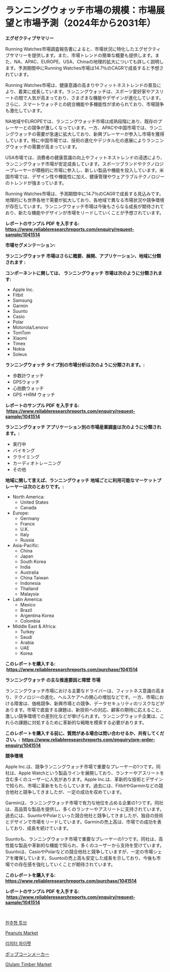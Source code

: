<p><h1>ランニングウォッチ市場の規模：市場展望と市場予測（2024年から2031年）</h1></p><p><strong>エグゼクティブサマリー</strong></p>
<p><p>Running Watches市場調査報告書によると、市場状況に特化したエグゼクティブサマリーを提供します。また、市場トレンドの簡単な概要も提供します。また、NA、APAC、EUROPE、USA、Chinaの地理的拡大についても詳しく説明します。予測期間中にRunning Watches市場は14.7％のCAGRで成長すると予想されています。</p><p>Running Watches市場は、健康意識の高まりやフィットネストレンドの普及により、着実に成長しています。ランニングウォッチは、スポーツ愛好家やアスリートの間で人気が高まっており、さまざまな機能やデザインが進化しています。さらに、スマートウォッチとの統合機能や多機能性が求められており、市場競争も激化しています。</p><p>NA地域やEUROPEでは、ランニングウォッチ市場は成熟段階にあり、既存のプレーヤーとの競争が激しくなっています。一方、APACや中国市場では、ランニングウォッチの需要が急速に拡大しており、新興プレーヤーが参入し市場を獲得しています。特に中国市場では、技術の進化やデジタル化の進展によりランニングウォッチの需要が高まっています。</p><p>USA市場では、消費者の健康意識の向上やフィットネストレンドの浸透により、ランニングウォッチ市場が安定成長しています。スポーツブランドやテクノロジープレーヤーが積極的に市場に参入し、新しい製品や機能を投入しています。米国市場では、デザイン性や機能性に加え、健康管理やウェアラブルテクノロジーのトレンドが強まっています。</p><p>Running Watches市場は、予測期間中に14.7％のCAGRで成長する見込みです。地理的にも世界各地で需要が拡大しており、各地域で異なる市場状況や競争環境が存在しています。ランニングウォッチ市場は今後もさらなる成長が期待されており、新たな機能やデザインが市場をリードしていくことが予想されています。</p></p>
<p><strong>レポートのサンプル PDF を入手する: <a href="https://www.reliableresearchreports.com/enquiry/request-sample/1041514">https://www.reliableresearchreports.com/enquiry/request-sample/1041514</a></strong></p>
<p><strong>市場セグメンテーション:</strong></p>
<p><strong> ランニングウォッチ 市場はさらに概要、展開、アプリケーション、地域に分類されます :</strong></p>
<p><strong>コンポーネントに関しては、 ランニングウォッチ 市場は次のように分類されます: &nbsp;</strong></p>
<p><ul><li>Apple Inc.</li><li>Fitbit</li><li>Samsung</li><li>Garmin</li><li>Suunto</li><li>Casio</li><li>Polar</li><li>Motorola/Lenovo</li><li>TomTom</li><li>Xiaomi</li><li>Timex</li><li>Nokia</li><li>Soleus</li></ul></p>
<p><strong> ランニングウォッチ タイプ別の市場分析は次のように分類されます。:</strong></p>
<p><ul><li>歩数計ウォッチ</li><li>GPSウォッチ</li><li>心拍数ウォッチ</li><li>GPS +HRM ウォッチ</li></ul></p>
<p><strong>レポートのサンプル PDF を入手する: &nbsp;<a href="https://www.reliableresearchreports.com/enquiry/request-sample/1041514">https://www.reliableresearchreports.com/enquiry/request-sample/1041514</a></strong></p>
<p><strong> ランニングウォッチ アプリケーション別の市場産業調査は次のように分類されます。:</strong></p>
<p><ul><li>実行中</li><li>バイキング</li><li>クライミング</li><li>カーディオトレーニング</li><li>その他</li></ul></p>
<p><strong>地域に関して言えば、ランニングウォッチ 地域ごとに利用可能なマーケットプレーヤーは次のとおりです。:</strong></p>
<p><ul>
    <li>
        North America:
        <ul>
            <li>United States</li>
            <li>Canada</li>
        </ul>
    </li>
    <li>
        Europe:
        <ul>
            <li>Germany</li>
            <li>France</li>
            <li>U.K.</li>
            <li>Italy</li>
            <li>Russia</li>
        </ul>
    </li>
    <li>
        Asia-Pacific:
        <ul>
            <li>China</li>
            <li>Japan</li>
            <li>South Korea</li>
            <li>India</li>
            <li>Australia</li>
            <li>China Taiwan</li>
            <li>Indonesia</li>
            <li>Thailand</li>
            <li>Malaysia</li>
        </ul>
    </li>
    <li>
        Latin America:
        <ul>
            <li>Mexico</li>
            <li>Brazil</li>
            <li>Argentina Korea</li>
            <li>Colombia</li>
        </ul>
    </li>
    <li>
        Middle East & Africa:
        <ul>
            <li>Turkey</li>
            <li>Saudi</li>
            <li>Arabia</li>
            <li>UAE</li>
            <li>Korea</li>
        </ul>
    </li>
    </ul></p>
<p><strong>このレポートを購入する: &nbsp;<a href="https://www.reliableresearchreports.com/purchase/1041514">https://www.reliableresearchreports.com/purchase/1041514</a></strong></p>
<p><strong>ランニングウォッチ の主な推進要因と障壁 市場</strong></p>
<p><p>ランニングウォッチ市場における主要なドライバーは、フィットネス意識の高まり、テクノロジーの進化、ヘルスケアへの関心の増加などです。一方、市場における障害は、価格競争、新興市場との競争、データセキュリティのリスクなどがあります。市場で直面する課題は、新技術への対応、顧客の期待に応えること、激しい競争環境での差別化などが挙げられます。ランニングウォッチ企業は、これらの課題に対処するために革新的な戦略を模索する必要があります。</p></p>
<p><strong>このレポートを購入する前に、質問がある場合は問い合わせるか、共有してください。:&nbsp; <a href="https://www.reliableresearchreports.com/enquiry/pre-order-enquiry/1041514">https://www.reliableresearchreports.com/enquiry/pre-order-enquiry/1041514</a></strong></p>
<p><strong>競争環境</strong></p>
<p><p>Apple Inc.は、競争ランニングウォッチ市場で重要なプレーヤーの1つです。同社は、Apple Watchという製品ラインを展開しており、ランナーやアスリートを含む多くのユーザーに人気があります。Apple Inc.は、革新的な技術とデザインで知られ、市場に革新をもたらしています。過去には、FitbitやGarminなどの競合他社と競争してきましたが、一定の成功を収めています。</p><p>Garminは、ランニングウォッチ市場で有力な地位を占める企業の1つです。同社は、高品質な製品を提供し、多くのランナーやアスリートに支持されています。過去には、SuuntoやPolarといった競合他社と競争してきましたが、独自の技術とデザインで市場をリードしています。Garminの売上高は、市場での成功を表しており、成長を続けています。</p><p>Suuntoも、ランニングウォッチ市場で重要なプレーヤーの1つです。同社は、高性能な製品や革新的な機能で知られ、多くのユーザーから支持を受けています。Suuntoは、CasioやPolarなどの競合他社と競争していますが、一定の市場シェアを確保しています。Suuntoの売上高も安定した成長を示しており、今後も市場での存在感を強化していくことが期待されています。</p></p>
<p><strong>このレポートを購入する: &nbsp; <a href="https://www.reliableresearchreports.com/purchase/1041514">https://www.reliableresearchreports.com/purchase/1041514</a></strong></p>
<p><strong>レポートのサンプル PDF を入手する: &nbsp;<a href="https://www.reliableresearchreports.com/enquiry/request-sample/1041514">https://www.reliableresearchreports.com/enquiry/request-sample/1041514</a></strong><strong></strong></p>
<p>&nbsp;</p>
<p><p><a href="https://github.com/lzrvbyqzftro57/Market-Research-Report-List-1/blob/main/7381065189624.md">원추형 튜브</a></p><p><a href="https://sudsy-motorcycle-bbc.notion.site/Peanuts-Market-Dynamics-2024-2031-Also-about-Its-Market-Trends-Projections-and-Opportunities-40eea1b5fc544e1696e7d618ea1b5ddb">Peanuts Market</a></p><p><a href="https://github.com/vs019sa3m8x/Market-Research-Report-List-1/blob/main/6769610189625.md">리피터 파이펫</a></p><p><a href="https://github.com/oqxogxyvqe90775/Market-Research-Report-List-1/blob/main/8252511189760.md">ポップコーンメーカー</a></p><p><a href="https://github.com/RoccoManning/Market-Research-Report-List-3/blob/main/glulam-timber-market.md">Glulam Timber Market</a></p></p>